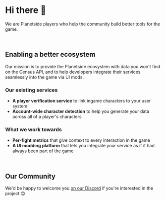 # Hi there 👋

We are Planetside players who help the community build better tools for the game.

<br>

## Enabling a better ecosystem

Our mission is to provide the Planetside ecosystem with data you won't find on the Census API, and to help developers integrate their services seamlessly into the game via UI mods.

### Our existing services
- **A player verification service** to link ingame characters to your user system
- **Account-wide character detection** to help you generate your data across all of a player's characters

### What we work towards
- **Per-fight metrics** that give context to every interaction in the game
- **A UI modding platform** that lets you integrate your service as if it had always been part of the game

<br>


## Our Community

We'd be happy to welcome you [on our Discord](https://discord.gg/vgDNKgjZG3) if you're interested in the project 😊
